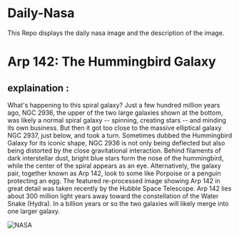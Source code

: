 # Daily-Nasa

This Repo displays the daily nasa image and the description of the image.

<!--NASA-->
# Arp 142: The Hummingbird Galaxy
## explaination :

What's happening to this spiral galaxy? Just a few hundred million years ago, NGC 2936, the upper of the two large galaxies shown at the bottom, was likely a normal spiral galaxy -- spinning, creating stars -- and minding its own business. But then it got too close to the massive elliptical galaxy NGC 2937, just below, and took a turn. Sometimes dubbed the Hummingbird Galaxy for its iconic shape, NGC 2936 is not only being deflected but also being distorted by the close gravitational interaction. Behind filaments of dark interstellar dust, bright blue stars form the nose of the hummingbird, while the center of the spiral appears as an eye.  Alternatively, the galaxy pair, together known as Arp 142, look to some like Porpoise or a penguin protecting an egg. The featured re-processed image showing Arp 142 in great detail was taken recently by the Hubble Space Telescope. Arp 142 lies about 300 million light years away toward the constellation of the Water Snake (Hydra). In a billion years or so the two galaxies will likely merge into one larger galaxy.

![NASA](https://apod.nasa.gov/apod/image/2309/Arp142_HubbleChakrabarti_960.jpg)
<!--/NASA-->